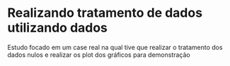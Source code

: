 # Realizando tratamento de dados utilizando dados


Estudo focado em um case real na qual tive que realizar o tratamento dos dados nulos e 
realizar os plot dos gráficos para demonstração 
